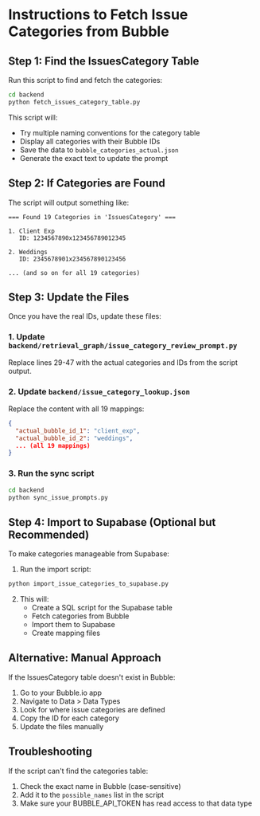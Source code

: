 # Instructions to Fetch Issue Categories from Bubble

## Step 1: Find the IssuesCategory Table

Run this script to find and fetch the categories:

```bash
cd backend
python fetch_issues_category_table.py
```

This script will:
- Try multiple naming conventions for the category table
- Display all categories with their Bubble IDs
- Save the data to `bubble_categories_actual.json`
- Generate the exact text to update the prompt

## Step 2: If Categories are Found

The script will output something like:
```
=== Found 19 Categories in 'IssuesCategory' ===

1. Client Exp
   ID: 1234567890x123456789012345
   
2. Weddings  
   ID: 2345678901x234567890123456
   
... (and so on for all 19 categories)
```

## Step 3: Update the Files

Once you have the real IDs, update these files:

### 1. Update `backend/retrieval_graph/issue_category_review_prompt.py`

Replace lines 29-47 with the actual categories and IDs from the script output.

### 2. Update `backend/issue_category_lookup.json`

Replace the content with all 19 mappings:
```json
{
  "actual_bubble_id_1": "client_exp",
  "actual_bubble_id_2": "weddings",
  ... (all 19 mappings)
}
```

### 3. Run the sync script

```bash
cd backend
python sync_issue_prompts.py
```

## Step 4: Import to Supabase (Optional but Recommended)

To make categories manageable from Supabase:

1. Run the import script:
```bash
python import_issue_categories_to_supabase.py
```

2. This will:
   - Create a SQL script for the Supabase table
   - Fetch categories from Bubble
   - Import them to Supabase
   - Create mapping files

## Alternative: Manual Approach

If the IssuesCategory table doesn't exist in Bubble:

1. Go to your Bubble.io app
2. Navigate to Data > Data Types
3. Look for where issue categories are defined
4. Copy the ID for each category
5. Update the files manually

## Troubleshooting

If the script can't find the categories table:
1. Check the exact name in Bubble (case-sensitive)
2. Add it to the `possible_names` list in the script
3. Make sure your BUBBLE_API_TOKEN has read access to that data type